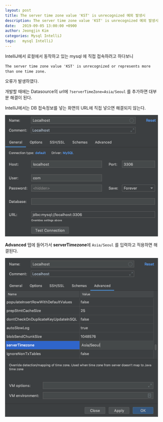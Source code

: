 ```yaml
---
layout: post
title: The server time zone value 'KST' is unrecognized 예외 발생시
description: The server time zone value 'KST' is unrecognized 예외 발생시
date:   2019-09-05 13:00:00 +0900
author: Jeongjin Kim
categories: Mysql IntelliJ
tags:	mysql IntelliJ
---
```


IntelliJ에서 로컬에서 동작하고 있는 mysql 에 직접 접속하려고 하다보니 

`The server time zone value 'KST' is unrecognized or represents more than one time zone.`

오류가 발생하였다.

개발할 때에는 Datasource의 url에 `?serverTimeZone=Asia/Seoul` 를 추가하면 대부분 해결이 된다.

IntelliJ에서는 DB 접속정보를 넣는 화면의 URL에 직접 넣으면 해결되지 않는다.

![](/assets/2019-09-05-mysql-timezone/2019-09-05-mysql-timezone_092158.png)

**Advanced** 탭에 들어가서 **serverTimezone**에 `Asia/Seoul` 를 입력하고 적용하면 해결된다.

![](/assets/2019-09-05-mysql-timezone/2019-09-05-mysql-timezone_092515.png)

